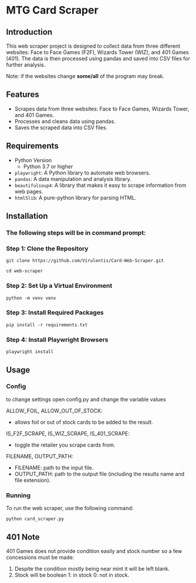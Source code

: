 # MTG Card Scraper

## Introduction

This web scraper project is designed to collect data from three different websites: 
Face to Face Games (F2F), Wizards Tower (WIZ), and 401 Games (401). The data is then processed using pandas and saved into CSV files for further analysis.

Note: if the websites change **some/all** of the program may break.


## Features

- Scrapes data from three websites: Face to Face Games, Wizards Tower, and 401 Games.
- Processes and cleans data using pandas.
- Saves the scraped data into CSV files.

## Requirements

- Python Version
  - Python 3.7 or higher
- `playwright`: A Python library to automate web browsers.
- `pandas`: A data manipulation and analysis library.
- `beautifulsoup4`: A library that makes it easy to scrape information from web pages.
- `html5lib`: A pure-python library for parsing HTML.

## Installation

### The following steps will be in command prompt:

### Step 1: Clone the Repository

`git clone https://github.com/Virulentis/Card-Web-Scraper.git`

`cd web-scraper`

### Step 2: Set Up a Virtual Environment

`python -m venv venv`

### Step 3: Install Required Packages

`pip install -r requirements.txt`

### Step 4: Install Playwright Browsers

`playwright install`

## Usage

### Config

to change settings open config.py and change the variable values

ALLOW_FOIL, ALLOW_OUT_OF_STOCK:
 - allows foil or out of stock cards to be added to the result.

IS_F2F_SCRAPE, IS_WIZ_SCRAPE, IS_401_SCRAPE:
 - toggle the retailer you scrape cards from.

FILENAME, OUTPUT_PATH:
 - FILENAME: path to the input file.
 - OUTPUT_PATH: path to the output file (including the results name and file extension).
  
### Running

To run the web scraper, use the following command:

`python card_scraper.py`


## 401 Note

401 Games does not provide condition easily and stock 
number so a few concessions must be made:

1. Despite the condition mostly being near mint it will be left blank.
2. Stock will be boolean 1: in stock 0: not in stock.
